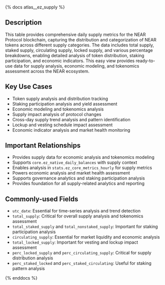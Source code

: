 {% docs atlas__ez_supply %}

## Description
This table provides comprehensive daily supply metrics for the NEAR Protocol blockchain, capturing the distribution and categorization of NEAR tokens across different supply categories. The data includes total supply, staked supply, circulating supply, locked supply, and various percentage breakdowns, enabling detailed analysis of token distribution, staking participation, and economic indicators. This easy view provides ready-to-use data for supply analysis, economic modeling, and tokenomics assessment across the NEAR ecosystem.

## Key Use Cases
- Token supply analysis and distribution tracking
- Staking participation analysis and yield assessment
- Economic modeling and tokenomics analysis
- Supply impact analysis of protocol changes
- Cross-day supply trend analysis and pattern identification
- Lockup and vesting schedule impact assessment
- Economic indicator analysis and market health monitoring

## Important Relationships
- Provides supply data for economic analysis and tokenomics modeling
- Supports `core.ez_native_daily_balances` with supply context
- Enables analysis in `stats.ez_core_metrics_hourly` for supply metrics
- Powers economic analysis and market health assessment
- Supports governance analytics and staking participation analysis
- Provides foundation for all supply-related analytics and reporting

## Commonly-used Fields
- `utc_date`: Essential for time-series analysis and trend detection
- `total_supply`: Critical for overall supply analysis and tokenomics assessment
- `total_staked_supply` and `total_nonstaked_supply`: Important for staking participation analysis
- `circulating_supply`: Essential for market liquidity and economic analysis
- `total_locked_supply`: Important for vesting and lockup impact assessment
- `perc_locked_supply` and `perc_circulating_supply`: Critical for supply distribution analysis
- `perc_staked_locked` and `perc_staked_circulating`: Useful for staking pattern analysis

{% enddocs %} 